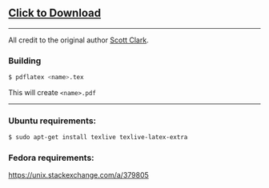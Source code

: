 ## [**Click to Download**](https://github.com/tetchel/resume/raw/master/TimEtchellsCV.pdf)

<hr>

All credit to the original author [Scott Clark](https://github.com/sc932).

### Building

```bash
$ pdflatex <name>.tex
```
This will create `<name>.pdf`

<hr>

### Ubuntu requirements:
```bash
$ sudo apt-get install texlive texlive-latex-extra
```

### Fedora requirements:
https://unix.stackexchange.com/a/379805
